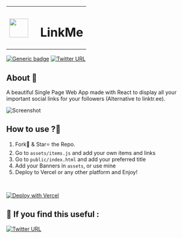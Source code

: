 <table>
<tr >
    <th><img src="https://s3.us-east-2.amazonaws.com/fueler.io-images/fueler-creatons/ZO3GUmNNWMJL8vuRQMQIDs7ConJCktJOOo0xTjgr.png" width="50px" height="50px" style="display:inline-block; "/></th>
    <th><h1>&ensp;LinkMe</h1></th>
</tr>
</table>

[![Generic badge](https://img.shields.io/badge/Build-Success-<COLOR>.svg)](https://vercel.com/devgossips/bio/deployments) [![Twitter URL](https://img.shields.io/twitter/url/https/twitter.com/yahshemi.svg?style=social&label=Follow%20%40yahshemi)](https://twitter.com/yahshemi)

## About 🎯
 A beautiful Single Page Web App made with React to display all your important social links for your followers (Alternative to linktr.ee).

![Screenshot](https://api.microlink.io/?url=https://linkmeyoshi.netlify.app/&screenshot=true&meta=false&embed=screenshot.url&waitForTimeout=1500&type=jpeg&overlay.browser=dark&overlay.background=linear-gradient%28225deg%2C+%23FF057C+0%25%2C+%238D0B93+50%25%2C+%23321575+100%25%29)

## How to use ?🤔

1. Fork🍴 & Star⭐ the Repo.
2. Go to <code>assets/items.js</code> and add your own items and links
3. Go to <code>public/index.html</code> and add your preferred title
4. Add your Banners in <code>assets</code>, or use mine
5. Deploy to Vercel or any other platform and Enjoy!
<br>

[![Deploy with Vercel](https://vercel.com/button)](https://vercel.com/new/git/external?repository-url=https%3A%2F%2Fgithub.com%2Fdevgossips%2Flinktree)

## :pray: If you find this useful : 
[![Twitter URL](https://img.shields.io/twitter/url/https/twitter.com/yahshemi.svg?style=social&label=Follow%20%40yahshemi)](https://twitter.com/yahshemi)<b>
